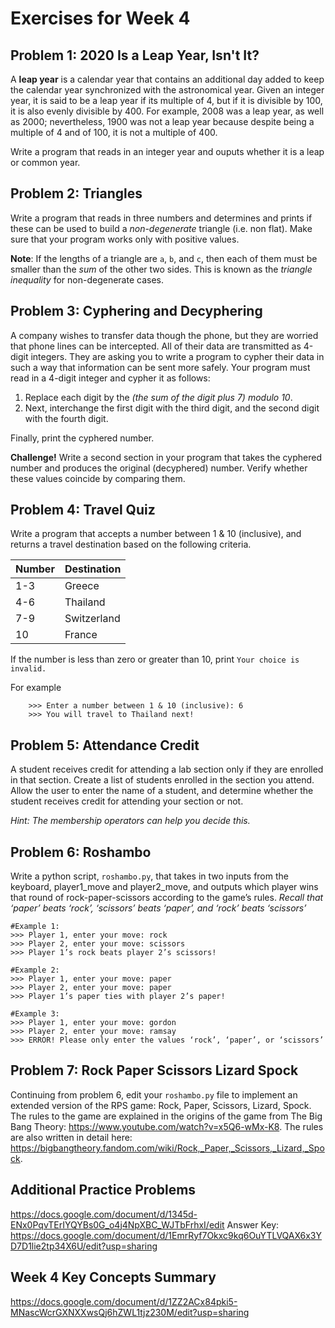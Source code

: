 # Exercises for Week 4

## Problem 1: 2020 Is a Leap Year, Isn't It?

A **leap year** is a calendar year that contains an additional day added to keep the calendar year synchronized with 
the astronomical year.  Given an integer year, it is said to be a leap year if its multiple of 4, but if it is 
divisible by 100, it is also evenly divisible by 400.  For example, 2008 was a leap year, as well as 2000; 
nevertheless, 1900 was not a leap year because despite being a multiple of 4 and of 100, it is not a multiple of 400.

Write a program that reads in an integer year and ouputs whether it is a leap or common year. 

## Problem 2: Triangles

Write a program that reads in three numbers and determines and prints if these can be used to build a 
*non-degenerate* triangle (i.e. non flat).  Make sure that your program works only with positive values.

**Note**: If the lengths of a triangle are `a`, `b`, and `c`, then each of them must be smaller than the *sum*
of the other two sides.  This is known as the *triangle inequality* for non-degenerate cases.

## Problem 3: Cyphering and Decyphering

A company wishes to transfer data though the phone, but they are worried that phone lines can be intercepted.
All of their data are transmitted as 4-digit integers.  They are asking you to write a program to cypher their
data in such a way that information can be sent more safely.  Your program must read in a 4-digit integer and
cypher it as follows:
1. Replace each digit by the *(the sum of the digit plus 7) modulo 10*.
2. Next, interchange the first digit with the third digit, and the second digit with the fourth digit.

Finally, print the cyphered number.

**Challenge!**  Write a second section in your program that takes the cyphered number and produces the 
original (decyphered) number.  Verify whether these values coincide by comparing them.  

## Problem 4: Travel Quiz

Write a program that accepts a number between 1 & 10 (inclusive), and returns a travel destination based on the following criteria.

| Number   | Destination  |
|----------|--------------|
| 1-3      |  Greece      |
| 4-6      |  Thailand    |
| 7-9      |  Switzerland |
| 10       |  France      |
    

If the number is less than zero or greater than 10, print `Your choice is invalid.`

For example
```
    >>> Enter a number between 1 & 10 (inclusive): 6
    >>> You will travel to Thailand next!
```

## Problem 5: Attendance Credit

A student receives credit for attending a lab section only if they are enrolled in that section. Create a list of students enrolled in the section you attend. Allow the user to enter the name of a student, and determine whether the student receives credit for attending your section or not.

*Hint: The membership operators can help you decide this.*

## Problem 6: Roshambo

Write a python script, `roshambo.py`, that takes in two inputs from the keyboard, player1_move and player2_move, and outputs which player wins that round of rock-paper-scissors according to the game’s rules.
*Recall that ‘paper’ beats ‘rock’, ‘scissors’ beats ‘paper’, and ‘rock’ beats ‘scissors’*

```
#Example 1:
>>> Player 1, enter your move: rock
>>> Player 2, enter your move: scissors
>>> Player 1’s rock beats player 2’s scissors!

#Example 2:
>>> Player 1, enter your move: paper
>>> Player 2, enter your move: paper
>>> Player 1’s paper ties with player 2’s paper!

#Example 3:
>>> Player 1, enter your move: gordon
>>> Player 2, enter your move: ramsay
>>> ERROR! Please only enter the values ‘rock’, ‘paper’, or ‘scissors’
```

## Problem 7: Rock Paper Scissors Lizard Spock
Continuing from problem 6, edit your ```roshambo.py``` file to implement an extended version of the RPS game: Rock, Paper, Scissors, Lizard, Spock. The rules to the game are explained in the origins of the game from The Big Bang Theory: https://www.youtube.com/watch?v=x5Q6-wMx-K8. The rules are also written in detail here: https://bigbangtheory.fandom.com/wiki/Rock,_Paper,_Scissors,_Lizard,_Spock.

## Additional Practice Problems
https://docs.google.com/document/d/1345d-ENx0PqvTErIYQYBs0G_o4j4NpXBC_WJTbFrhxI/edit
Answer Key: https://docs.google.com/document/d/1EmrRyf7Okxc9kq6OuYTLVQAX6x3YD7D1lie2tp34X6U/edit?usp=sharing

## Week 4 Key Concepts Summary
https://docs.google.com/document/d/1ZZ2ACx84pki5-MNascWcrGXNXXwsQj6hZWL1tjz230M/edit?usp=sharing


